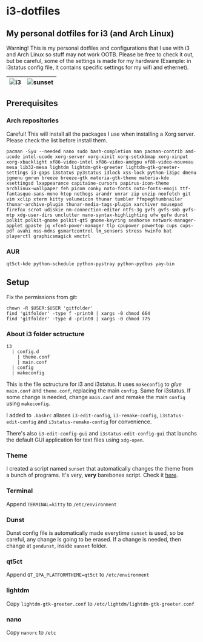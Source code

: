 # i3-dotfiles
## My personal dotfiles for i3 (and Arch Linux)

Warning!
This is my personal dotfiles and configurations that I use with i3 and Arch Linux so stuff may not work OOTB. Please be free to check it out, but be careful, some of the settings is made for my hardware (Example: in i3status config file, it contains specific settings for my wifi and ethernet).

| ![i3](https://cloud.ducknexus.xyz/s/eAbRyqLxT8rjKnG/download/i3.gif)  |  ![sunset](https://cloud.ducknexus.xyz/s/LFoZZHptbmG9zz9/download/sunset.gif) |
|---|---|



## Prerequisites
### Arch repositories
Careful! This will install all the packages I use when installing a Xorg server. Please check the list before install them.
```
pacman -Syu --needed nano sudo bash-completion man pacman-contrib amd-ucode intel-ucode xorg-server xorg-xinit xorg-setxkbmap xorg-xinput xorg-xbacklight xf86-video-intel xf86-video-amdgpu xf86-video-nouveau mesa lib32-mesa lightdm lightdm-gtk-greeter lightdm-gtk-greeter-settings i3-gaps i3status py3status i3lock xss-lock python-i3ipc dmenu jgmenu gmrun breeze breeze-gtk materia-gtk-theme materia-kde xsettingsd lxappearance capitaine-cursors papirus-icon-theme archlinux-wallpaper feh picom conky noto-fonts noto-fonts-emoji ttf-fantasque-sans-mono htop nethogs arandr unrar zip unzip neofetch git vim xclip xterm kitty volumeicon thunar tumbler ffmpegthumbnailer thunar-archive-plugin thunar-media-tags-plugin xarchiver mousepad firefox scrot udiskie nm-connection-editor ntfs-3g gvfs gvfs-smb gvfs-mtp xdg-user-dirs unclutter nano-syntax-highlighting ufw gufw dunst polkit polkit-gnome polkit-qt5 gnome-keyring seahorse network-manager-applet gpaste jq xfce4-power-manager tlp cpupower powertop cups cups-pdf avahi nss-mdns gsmartcontrol lm_sensors stress hwinfo bat playerctl graphicsmagick wmctrl
```
### AUR
```
qt5ct-kde python-schedule python-pystray python-pydbus yay-bin
```
## Setup
Fix the permissions from git:
```
chown -R $USER:$USER 'gitfolder'
find 'gitfolder' -type f -print0 | xargs -0 chmod 664
find 'gitfolder' -type d -print0 | xargs -0 chmod 775
```

### About i3 folder sctructure
```
i3
  | config.d
    | theme.conf
    | main.conf
  | config
  | makeconfig
```
This is the file sctructure for i3 and i3status. It uses ```makeconfig``` to *glue* ```main.conf``` and ```theme.conf```, replacing the main ```config```. Same for i3status. If some change is needed, change ```main.conf``` and remake the main ```config``` using ```makeconfig```.

I added to ```.bashrc``` aliases ```i3-edit-config```, ```i3-remake-config```, ```i3status-edit-config``` and ```i3status-remake-config``` for convenience.

There's also ```i3-edit-config-gui``` and ```i3status-edit-config-gui``` that launchs the default GUI application for text files using ```xdg-open```.

### Theme
I created a script named ```sunset``` that automatically changes the theme from a bunch of programs. It's very, **very** barebones script. Check it [here](https://github.com/rtxx/scripts/tree/main/sunset).

### Terminal
Append ```TERMINAL=kitty``` to ```/etc/environment```

### Dunst
Dunst config file is automatically made everytime ```sunset``` is used, so be careful, any change is going to be erased. If a change is needed, then change at ```gendunst```, inside ```sunset``` folder.

### qt5ct
Append ```QT_QPA_PLATFORMTHEME=qt5ct``` to ```/etc/environment```

### lightdm
Copy ```lightdm-gtk-greeter.conf``` to ```/etc/lightdm/lightdm-gtk-greeter.conf```

### nano
Copy ```nanorc``` to ```/etc```
